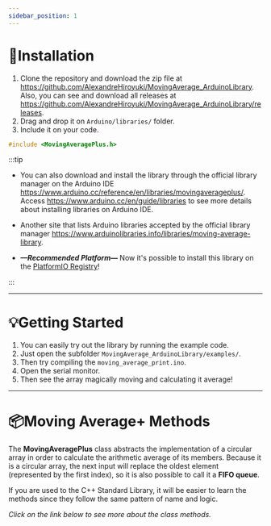 ```yaml
---
sidebar_position: 1
---
```


# 💾Installation

1. Clone the repository and download the zip file at https://github.com/AlexandreHiroyuki/MovingAverage_ArduinoLibrary.
   Also, you can see and download all releases at https://github.com/AlexandreHiroyuki/MovingAverage_ArduinoLibrary/releases.
2. Drag and drop it on `Arduino/libraries/` folder.
3. Include it on your code.

```cpp
#include <MovingAveragePlus.h>
```

:::tip

- You can also download and install the library through the official library manager on the Arduino IDE https://www.arduino.cc/reference/en/libraries/movingaverageplus/.
  Access https://www.arduino.cc/en/guide/libraries to see more details about installing libraries on Arduino IDE.

- Another site that lists Arduino libraries accepted by the official library manager https://www.arduinolibraries.info/libraries/moving-average-library.

- **_—Recommended Platform—_** Now it's possible to install this library on the [PlatformIO Registry](https://registry.platformio.org/libraries/alexandrehiroyuki/MovingAveragePlus)!

:::

---

# 💡Getting Started

1. You can easily try out the library by running the example code.
2. Just open the subfolder `MovingAverage_ArduinoLibrary/examples/`.
3. Then try compiling the `moving_average_print.ino`.
4. Open the serial monitor.
5. Then see the array magically moving and calculating it average!

---

# 📦Moving Average+ Methods

The **MovingAveragePlus** class abstracts the implementation of a circular array in order to calculate the arithmetic average of its members.
Because it is a circular array, the next input will replace the oldest element (represented by the first index), so it is also possible to call it a **FIFO queue**.

If you are used to the C++ Standard Library, it will be easier to learn the methods since they follow the same pattern of name and logic.

_Click on the link below to see more about the class methods._
